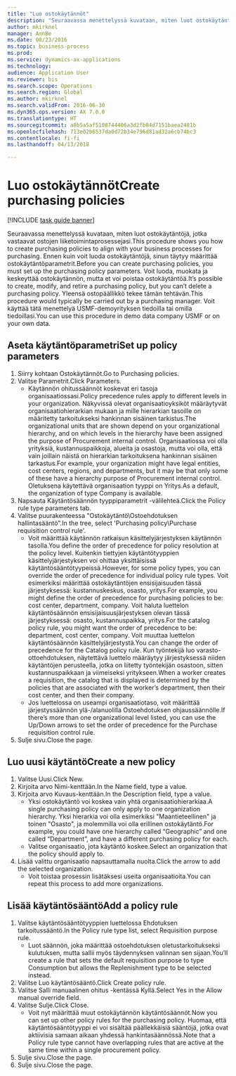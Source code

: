 ```yaml
--- 
title: "Luo ostokäytännöt"
description: "Seuraavassa menettelyssä kuvataan, miten luot ostokäytäntöjä, jotka vastaavat ostojen liiketoimintaprosessejasi."
author: mkirknel
manager: AnnBe
ms.date: 08/23/2016
ms.topic: business-process
ms.prod: 
ms.service: dynamics-ax-applications
ms.technology: 
audience: Application User
ms.reviewer: bis
ms.search.scope: Operations
ms.search.region: Global
ms.author: mkirknel
ms.search.validFrom: 2016-06-30
ms.dyn365.ops.version: AX 7.0.0
ms.translationtype: HT
ms.sourcegitcommit: a8b5a5af5108744406a3d2fb84d7151baea2481b
ms.openlocfilehash: 713e02b6537da0d72b34e796d81ad32a6cb74bc3
ms.contentlocale: fi-fi
ms.lasthandoff: 04/13/2018

---
```

# <a name="create-purchasing-policies"></a><span data-ttu-id="e11b3-103">Luo ostokäytännöt</span><span class="sxs-lookup"><span data-stu-id="e11b3-103">Create purchasing policies</span></span>

[!INCLUDE [task guide banner](../../includes/task-guide-banner.md)]

<span data-ttu-id="e11b3-104">Seuraavassa menettelyssä kuvataan, miten luot ostokäytäntöjä, jotka vastaavat ostojen liiketoimintaprosessejasi.</span><span class="sxs-lookup"><span data-stu-id="e11b3-104">This procedure shows you how to create purchasing policies to align with your business processes for purchasing.</span></span> <span data-ttu-id="e11b3-105">Ennen kuin voit luoda ostokäytäntöjä, sinun täytyy määrittää ostokäytäntöparametrit.</span><span class="sxs-lookup"><span data-stu-id="e11b3-105">Before you can create purchasing policies, you must set up the purchasing policy parameters.</span></span> <span data-ttu-id="e11b3-106">Voit luoda, muokata ja keskeyttää ostokäytännön, mutta et voi poistaa ostokäytäntöä.</span><span class="sxs-lookup"><span data-stu-id="e11b3-106">It’s possible to create, modify, and retire a purchasing policy, but you can’t delete a purchasing policy.</span></span> <span data-ttu-id="e11b3-107">Yleensä ostopäällikkö tekee tämän tehtävän.</span><span class="sxs-lookup"><span data-stu-id="e11b3-107">This procedure would typically be carried out by a purchasing manager.</span></span> <span data-ttu-id="e11b3-108">Voit käyttää tätä menettelyä USMF-demoyrityksen tiedoilla tai omilla tiedoillasi.</span><span class="sxs-lookup"><span data-stu-id="e11b3-108">You can use this procedure in demo data company USMF or on your own data.</span></span>


## <a name="set-up-policy-parameters"></a><span data-ttu-id="e11b3-109">Aseta käytäntöparametri</span><span class="sxs-lookup"><span data-stu-id="e11b3-109">Set up policy parameters</span></span>
1. <span data-ttu-id="e11b3-110">Siirry kohtaan Ostokäytännöt.</span><span class="sxs-lookup"><span data-stu-id="e11b3-110">Go to Purchasing policies.</span></span>
2. <span data-ttu-id="e11b3-111">Valitse Parametrit.</span><span class="sxs-lookup"><span data-stu-id="e11b3-111">Click Parameters.</span></span>
    * <span data-ttu-id="e11b3-112">Käytännön ohitussäännöt koskevat eri tasoja organisaatiossasi.</span><span class="sxs-lookup"><span data-stu-id="e11b3-112">Policy precedence rules apply to different levels in your organization.</span></span> <span data-ttu-id="e11b3-113">Näkyvissä olevat organisaatioyksiköt määräytyvät organisaatiohierarkian mukaan ja mille hierarkian tasoille on määritetty tarkoitukseksi hankinnan sisäinen tarkistus.</span><span class="sxs-lookup"><span data-stu-id="e11b3-113">The organizational units that are shown depend on your organizational hierarchy, and on which levels in the hierarchy have been assigned the purpose of Procurement internal control.</span></span> <span data-ttu-id="e11b3-114">Organisaatiossa voi olla yrityksiä, kustannuspaikkoja, alueita ja osastoja, mutta voi olla, että vain joillain näistä on hierarkian tarkoituksena hankinnan sisäinen tarkastus.</span><span class="sxs-lookup"><span data-stu-id="e11b3-114">For example, your organization might have legal entities, cost centers, regions, and departments, but it may be that only some of these have a hierarchy purpose of Procurement internal control.</span></span> <span data-ttu-id="e11b3-115">Oletuksena käytettävä organisaation tyyppi on Yritys.</span><span class="sxs-lookup"><span data-stu-id="e11b3-115">As a default, the organization of type Company is available.</span></span>  
3. <span data-ttu-id="e11b3-116">Napsauta Käytäntösäännön tyyppiparametrit -välilehteä.</span><span class="sxs-lookup"><span data-stu-id="e11b3-116">Click the Policy rule type parameters tab.</span></span>
4. <span data-ttu-id="e11b3-117">Valitse puurakenteessa "Ostokäytäntö\Ostoehdotuksen hallintasääntö".</span><span class="sxs-lookup"><span data-stu-id="e11b3-117">In the tree, select 'Purchasing policy\Purchase requisition control rule'.</span></span>
    * <span data-ttu-id="e11b3-118">Voit määrittää käytännön ratkaisun käsittelyjärjestyksen käytännön tasolla.</span><span class="sxs-lookup"><span data-stu-id="e11b3-118">You define the order of precedence for policy resolution at the policy level.</span></span> <span data-ttu-id="e11b3-119">Kuitenkin tiettyjen käytäntötyyppien käsittelyjärjestyksen voi ohittaa yksittäisissä käytäntösääntötyypeissä.</span><span class="sxs-lookup"><span data-stu-id="e11b3-119">However, for some policy types, you can override the order of precedence for individual policy rule types.</span></span> <span data-ttu-id="e11b3-120">Voit esimerkiksi määrittää ostokäytäntöjen ensisijaisuuden tässä järjestyksessä: kustannuskeskus, osasto, yritys.</span><span class="sxs-lookup"><span data-stu-id="e11b3-120">For example, you might define the order of precedence for purchasing policies to be: cost center, department, company.</span></span> <span data-ttu-id="e11b3-121">Voit haluta luettelon käytäntösäännön ensisijaisuusjärjestyksen olevan tässä järjestyksessä: osasto, kustannuspaikka, yritys.</span><span class="sxs-lookup"><span data-stu-id="e11b3-121">For the catalog policy rule, you might want the order of precedence to be: department, cost center, company.</span></span> <span data-ttu-id="e11b3-122">Voit muuttaa luettelon käytäntösäännön käsittelyjärjestystä.</span><span class="sxs-lookup"><span data-stu-id="e11b3-122">You can change the order of precedence for the Catalog policy rule.</span></span> <span data-ttu-id="e11b3-123">Kun työntekijä luo varasto-ottoehdotuksen, näytettävä luettelo määräytyy järjestyksessä niiden käytäntöjen perusteella, jotka on liitetty työntekijän osastoon, sitten kustannuspaikkaan ja viimeiseksi yritykseen.</span><span class="sxs-lookup"><span data-stu-id="e11b3-123">When a worker creates a requisition, the catalog that is displayed is determined by the policies that are associated with the worker’s department, then their cost center, and then their company.</span></span>  
    * <span data-ttu-id="e11b3-124">Jos luettelossa on useampi organisaatiotaso, voit määrittää järjestyssäännön ylä-/alanuolilla Ostoehdotuksen ohjaussäännölle.</span><span class="sxs-lookup"><span data-stu-id="e11b3-124">If there’s more than one organizational level listed, you can use the Up/Down arrows to set the order of precedence for the Purchase requisition control rule.</span></span>  
5. <span data-ttu-id="e11b3-125">Sulje sivu.</span><span class="sxs-lookup"><span data-stu-id="e11b3-125">Close the page.</span></span>

## <a name="create-a-new-policy"></a><span data-ttu-id="e11b3-126">Luo uusi käytäntö</span><span class="sxs-lookup"><span data-stu-id="e11b3-126">Create a new policy</span></span>
1. <span data-ttu-id="e11b3-127">Valitse Uusi.</span><span class="sxs-lookup"><span data-stu-id="e11b3-127">Click New.</span></span>
2. <span data-ttu-id="e11b3-128">Kirjoita arvo Nimi-kenttään.</span><span class="sxs-lookup"><span data-stu-id="e11b3-128">In the Name field, type a value.</span></span>
3. <span data-ttu-id="e11b3-129">Kirjoita arvo Kuvaus-kenttään.</span><span class="sxs-lookup"><span data-stu-id="e11b3-129">In the Description field, type a value.</span></span>
    * <span data-ttu-id="e11b3-130">Yksi ostokäytäntö voi koskea vain yhtä organisaatiohierarkiaa.</span><span class="sxs-lookup"><span data-stu-id="e11b3-130">A single purchasing policy can only apply to one organization hierarchy.</span></span> <span data-ttu-id="e11b3-131">Yksi hierarkia voi olla esimerkiksi "Maantieteellinen" ja toinen "Osasto", ja molemmilla voi olla erillinen ostokäytäntö.</span><span class="sxs-lookup"><span data-stu-id="e11b3-131">For example, you could have one hierarchy called “Geographic” and one called “Department”, and have a different purchasing policy for each.</span></span>  
    * <span data-ttu-id="e11b3-132">Valitse organisaatio, jota käytäntö koskee.</span><span class="sxs-lookup"><span data-stu-id="e11b3-132">Select an organization that the policy should apply to.</span></span>  
4. <span data-ttu-id="e11b3-133">Lisää valittu organisaatio napsauttamalla nuolta.</span><span class="sxs-lookup"><span data-stu-id="e11b3-133">Click the arrow to add the selected organization.</span></span>
    * <span data-ttu-id="e11b3-134">Voit toistaa prosessin lisätäksesi useita organisaatioita.</span><span class="sxs-lookup"><span data-stu-id="e11b3-134">You can repeat this process to add more organizations.</span></span>  

## <a name="add-a-policy-rule"></a><span data-ttu-id="e11b3-135">Lisää käytäntösääntö</span><span class="sxs-lookup"><span data-stu-id="e11b3-135">Add a policy rule</span></span>
1. <span data-ttu-id="e11b3-136">Valitse käytäntösääntötyyppien luettelossa Ehdotuksen tarkoitussääntö.</span><span class="sxs-lookup"><span data-stu-id="e11b3-136">In the Policy rule type list, select Requisition purpose rule.</span></span>
    * <span data-ttu-id="e11b3-137">Luot säännön, joka määrittää ostoehdotuksen oletustarkoitukseksi kulutuksen, mutta sallii myös täydennyksen valinnan sen sijaan.</span><span class="sxs-lookup"><span data-stu-id="e11b3-137">You’ll create a rule that sets the default requisition purpose to type Consumption but allows the Replenishment type to be selected instead.</span></span>  
2. <span data-ttu-id="e11b3-138">Valitse Luo käytäntösääntö.</span><span class="sxs-lookup"><span data-stu-id="e11b3-138">Click Create policy rule.</span></span>
3. <span data-ttu-id="e11b3-139">Valitse Salli manuaalinen ohitus -kentässä Kyllä.</span><span class="sxs-lookup"><span data-stu-id="e11b3-139">Select Yes in the Allow manual override field.</span></span>
4. <span data-ttu-id="e11b3-140">Valitse Sulje.</span><span class="sxs-lookup"><span data-stu-id="e11b3-140">Click Close.</span></span>
    * <span data-ttu-id="e11b3-141">Voit nyt määrittää muut ostokäytännön käytäntösäännöt.</span><span class="sxs-lookup"><span data-stu-id="e11b3-141">Now you can set up other policy rules for the purchasing policy.</span></span>   <span data-ttu-id="e11b3-142">Huomaa, että käytäntösääntötyyppi ei voi sisältää päällekkäisiä sääntöjä, jotka ovat aktiivisia samaan aikaan yhdessä hankintasäännössä.</span><span class="sxs-lookup"><span data-stu-id="e11b3-142">Note that a Policy rule type cannot have overlapping rules that are active at the same time within a single procurement policy.</span></span>  
5. <span data-ttu-id="e11b3-143">Sulje sivu.</span><span class="sxs-lookup"><span data-stu-id="e11b3-143">Close the page.</span></span>
6. <span data-ttu-id="e11b3-144">Sulje sivu.</span><span class="sxs-lookup"><span data-stu-id="e11b3-144">Close the page.</span></span>



